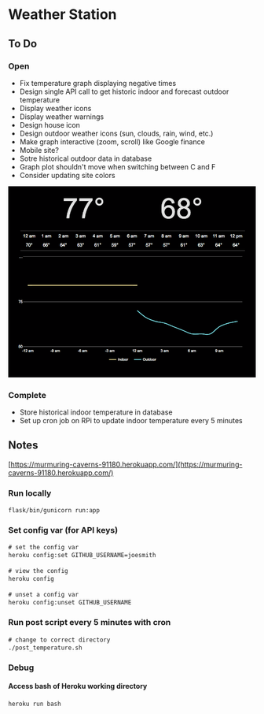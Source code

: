 # Weather Station

## To Do

### Open
* Fix temperature graph displaying negative times
* Design single API call to get historic indoor and forecast outdoor temperature
* Display weather icons
* Display weather warnings
* Design house icon
* Design outdoor weather icons (sun, clouds, rain, wind, etc.)
* Make graph interactive (zoom, scroll) like Google finance
* Mobile site?
* Sotre historical outdoor data in database
* Graph plot shouldn't move when switching between C and F
* Consider updating site colors

<img src="invert.png" width="600">

### Complete
* Store historical indoor temperature in database
* Set up cron job on RPi to update indoor temperature every 5 minutes

## Notes

[https://murmuring-caverns-91180.herokuapp.com/](https://murmuring-caverns-91180.herokuapp.com/)

### Run locally
```
flask/bin/gunicorn run:app
```

### Set config var (for API keys)

```
# set the config var
heroku config:set GITHUB_USERNAME=joesmith

# view the config
heroku config

# unset a config var
heroku config:unset GITHUB_USERNAME
```

### Run post script every 5 minutes with cron
```
# change to correct directory
./post_temperature.sh
```

### Debug

#### Access bash of Heroku working directory
```
heroku run bash
```
